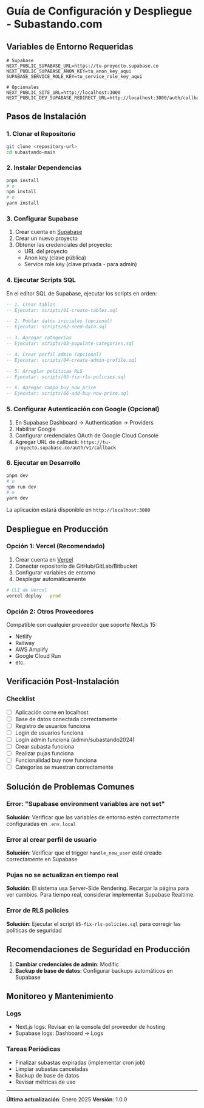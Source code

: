 # Guía de Configuración y Despliegue - Subastando.com

## Variables de Entorno Requeridas

```env
# Supabase
NEXT_PUBLIC_SUPABASE_URL=https://tu-proyecto.supabase.co
NEXT_PUBLIC_SUPABASE_ANON_KEY=tu_anon_key_aqui
SUPABASE_SERVICE_ROLE_KEY=tu_service_role_key_aqui

# Opcionales
NEXT_PUBLIC_SITE_URL=http://localhost:3000
NEXT_PUBLIC_DEV_SUPABASE_REDIRECT_URL=http://localhost:3000/auth/callback
```

## Pasos de Instalación

### 1. Clonar el Repositorio

```bash
git clone <repository-url>
cd subastando-main
```

### 2. Instalar Dependencias

```bash
pnpm install
# o
npm install
# o
yarn install
```

### 3. Configurar Supabase

1. Crear cuenta en [Supabase](https://supabase.com)
2. Crear un nuevo proyecto
3. Obtener las credenciales del proyecto:
   - URL del proyecto
   - Anon key (clave pública)
   - Service role key (clave privada - para admin)

### 4. Ejecutar Scripts SQL

En el editor SQL de Supabase, ejecutar los scripts en orden:

```sql
-- 1. Crear tablas
-- Ejecutar: scripts/01-create-tables.sql

-- 2. Poblar datos iniciales (opcional)
-- Ejecutar: scripts/02-seed-data.sql

-- 3. Agregar categorías
-- Ejecutar: scripts/03-populate-categories.sql

-- 4. Crear perfil admin (opcional)
-- Ejecutar: scripts/04-create-admin-profile.sql

-- 5. Arreglar políticas RLS
-- Ejecutar: scripts/05-fix-rls-policies.sql

-- 6. Agregar campo buy_now_price
-- Ejecutar: scripts/06-add-buy-now-price.sql
```

### 5. Configurar Autenticación con Google (Opcional)

1. En Supabase Dashboard → Authentication → Providers
2. Habilitar Google
3. Configurar credenciales OAuth de Google Cloud Console
4. Agregar URL de callback: `https://tu-proyecto.supabase.co/auth/v1/callback`

### 6. Ejecutar en Desarrollo

```bash
pnpm dev
# o
npm run dev
# o
yarn dev
```

La aplicación estará disponible en `http://localhost:3000`

## Despliegue en Producción

### Opción 1: Vercel (Recomendado)

1. Crear cuenta en [Vercel](https://vercel.com)
2. Conectar repositorio de GitHub/GitLab/Bitbucket
3. Configurar variables de entorno
4. Desplegar automáticamente

```bash
# CLI de Vercel
vercel deploy --prod
```

### Opción 2: Otros Proveedores

Compatible con cualquier proveedor que soporte Next.js 15:
- Netlify
- Railway
- AWS Amplify
- Google Cloud Run
- etc.

## Verificación Post-Instalación

### Checklist

- [ ] Aplicación corre en localhost
- [ ] Base de datos conectada correctamente
- [ ] Registro de usuarios funciona
- [ ] Login de usuarios funciona
- [ ] Login admin funciona (admin/subastando2024)
- [ ] Crear subasta funciona
- [ ] Realizar pujas funciona
- [ ] Funcionalidad buy now funciona
- [ ] Categorías se muestran correctamente

## Solución de Problemas Comunes

### Error: "Supabase environment variables are not set"

**Solución**: Verificar que las variables de entorno estén correctamente configuradas en `.env.local`

### Error al crear perfil de usuario

**Solución**: Verificar que el trigger `handle_new_user` esté creado correctamente en Supabase

### Pujas no se actualizan en tiempo real

**Solución**: El sistema usa Server-Side Rendering. Recargar la página para ver cambios. Para tiempo real, considerar implementar Supabase Realtime.

### Error de RLS policies

**Solución**: Ejecutar el script `05-fix-rls-policies.sql` para corregir las políticas de seguridad

## Recomendaciones de Seguridad en Producción

1. **Cambiar credenciales de admin**: Modific 
6. **Backup de base de datos**: Configurar backups automáticos en Supabase

## Monitoreo y Mantenimiento

### Logs

- Next.js logs: Revisar en la consola del proveedor de hosting
- Supabase logs: Dashboard → Logs

### Tareas Periódicas

- Finalizar subastas expiradas (implementar cron job)
- Limpiar subastas canceladas
- Backup de base de datos
- Revisar métricas de uso

---

**Última actualización**: Enero 2025
**Versión**: 1.0.0
